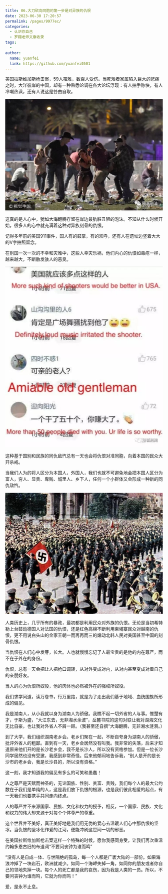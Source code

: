 ```yaml
---
title: 06.大刀砍向同胞的第一步是对异族的仇恨
date: 2023-06-30 17:20:57
permalink: /pages/9977ec/
categories:
  - 认识你自己
  - 罗翔老师文章收录
tags:
  - 
author: 
  name: yuanfei
  link: https://github.com/yuanfei0501
---
```

美国拉斯维加斯枪击案，59人罹难，数百人受伤。当死难者家属陷入巨大的悲痛之时，大洋彼岸的中国，却有一种熟悉论调在各大论坛浮现：有人拍手称快，有人冷嘲热讽，还有人说这是咎由自取。

![图片](./pic/snipaste20220523_095622.jpg)



这真的是人心中，犹如大海翻腾存留在岸边最肮脏丑陋的泡沫。不知从什么时候开始，很多人的心中就充满着这种对异族刻骨的仇恨。

记得多年前的美国911事件，国人有的鼓掌，有的欢呼，还有人在遗址边竖着大大的V字拍照留念。

在别国一次一次的不幸和灾难中，这些人幸灾乐祸，他们内心的仇恨如毒疮一样，越来越大，不断散发骇人的恶臭。

![图片](./pic/640.jpg)



这种基于国别和民族的同仇敌忾总有一天也会将仇恨对准同胞，向着本国的民众大开杀戒。

当我们人为的将人区分为本国人，外国人，我们也就不可避免地会把本国人区分为富人，穷人、显贵、卑贱、城里人、乡下人，任何一个小群体又会形成一种新的同仇敌忾。

![图片](./pic/snipaste20220523_095817.jpg)



人类历史上，几乎所有的暴政，最初都是利用民众对外族的仇恨。无论是当初希特勒上台鼓动德国人对法国的仇恨，还是红色高棉不断利用柬埔寨民众对越南的仇恨，更不用说白头山的金家王朝一而再再而三的煽动北韩人民对美国甚至中国的刻骨仇恨。

当仇恨在人们心中发芽，长大。人也就慢慢忘记了人最宝贵的是他的内在尊严，而不在于外在的身份。

仇恨，总有一天会把让人把枪口调转，从对外变成对内，从对内甚至变成对着自己的亲朋好友。

当人的心为仇恨所奴役，他的肉体也必然被外在的强权所奴役。

 

我们求学问道，读万卷书，行万里路，就是为了走出我们基于地域、血统国族所形成的偏见。

我是湖南人，从小我就以身为湖南人为骄傲。我瞧不起一切外省的人与事。惟楚有才，于斯为盛，“大江东去，无非湘水余波”，岳麓书院的这句对联让我对湖湘文化无比自豪，也让我对外省人不屑一顾。（我甚至还自撰“大海翻腾，无非湘水涟漪。）

到了大学，我们组织湖南老乡会。老乡们聚在一起，不断自夸身为湖南人的骄傲，批评外省人的粗鄙。直到有一天，老乡会居然没有叫我。我非常的失落，后来才知道原来他们开的是长沙老乡会，我不是长沙人，所以没有资格参加。但是一位长沙同学居然也没有受邀，我感到非常奇怪。后来他郁闷地告诉我，“别人是开的是长沙市的老乡会，我是长沙县的，所以没有资格。”

这一刻，我才知道我的偏见有多么的可笑和愚蠢！

人之尊严是天赋而神圣的，无论国族、性别、贫富、贵贱，我们每个人的最大公约数在于我们是单纯的人，这是我们放下仇恨的根源，也是我们彼此相爱的起点，有一天我们也要携手共同走向终点。

人的尊严并不来源国家、民族、文化和权力的授予，相反，一个国家、民族、文化和权力的伟大却来源于对每个个体尊严的尊重。

这个世界并不美好，真正美好地是我们用无伪的爱心去温暖人们心中那仇恨的坚冰。当仇恨的坚冰化作爱的江河，便能冲刷这世间一切的邪恶。



在美国拉斯维加斯枪击案这样一个特殊的时候，愿你我感同身受，让我们再次重温约翰多恩古旧的布道词“不要问丧钟为谁而鸣”

“没有人是自成一体、与世隔绝的孤岛，每一个人都是广袤大陆的一部份。如果海浪冲掉了一块岩石，欧洲就减少。如同一个海岬失掉一角，如同你的朋友或者你自己的领地失掉一块。每个人的死亡都是我的哀伤，因为我是人类的一员。所以，不要问丧钟为谁而鸣，它就为你而鸣！”

爱，是永不止息。